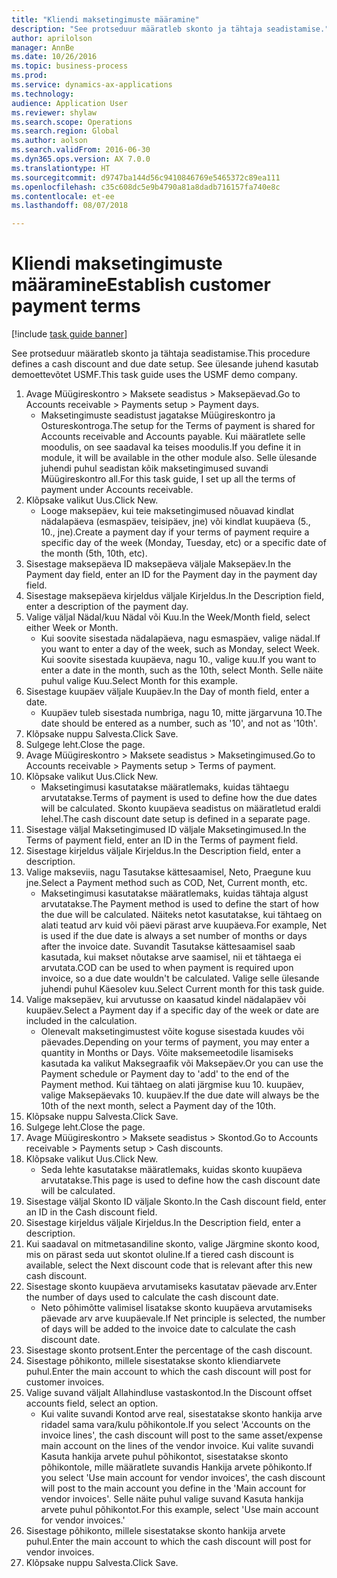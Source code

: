 ```yaml
--- 
title: "Kliendi maksetingimuste määramine"
description: "See protseduur määratleb skonto ja tähtaja seadistamise."
author: aprilolson
manager: AnnBe
ms.date: 10/26/2016
ms.topic: business-process
ms.prod: 
ms.service: dynamics-ax-applications
ms.technology: 
audience: Application User
ms.reviewer: shylaw
ms.search.scope: Operations
ms.search.region: Global
ms.author: aolson
ms.search.validFrom: 2016-06-30
ms.dyn365.ops.version: AX 7.0.0
ms.translationtype: HT
ms.sourcegitcommit: d9747ba144d56c9410846769e5465372c89ea111
ms.openlocfilehash: c35c608dc5e9b4790a81a8dadb716157fa740e8c
ms.contentlocale: et-ee
ms.lasthandoff: 08/07/2018

---
```

# <a name="establish-customer-payment-terms"></a><span data-ttu-id="b96ad-103">Kliendi maksetingimuste määramine</span><span class="sxs-lookup"><span data-stu-id="b96ad-103">Establish customer payment terms</span></span>

[!include [task guide banner](../../includes/task-guide-banner.md)]

<span data-ttu-id="b96ad-104">See protseduur määratleb skonto ja tähtaja seadistamise.</span><span class="sxs-lookup"><span data-stu-id="b96ad-104">This procedure defines a cash discount and due date setup.</span></span> <span data-ttu-id="b96ad-105">See ülesande juhend kasutab demoettevõtet USMF.</span><span class="sxs-lookup"><span data-stu-id="b96ad-105">This task guide uses the USMF demo company.</span></span>

1. <span data-ttu-id="b96ad-106">Avage Müügireskontro > Maksete seadistus > Maksepäevad.</span><span class="sxs-lookup"><span data-stu-id="b96ad-106">Go to Accounts receivable > Payments setup > Payment days.</span></span>
    * <span data-ttu-id="b96ad-107">Maksetingimuste seadistust jagatakse Müügireskontro ja Ostureskontroga.</span><span class="sxs-lookup"><span data-stu-id="b96ad-107">The setup for the Terms of payment is shared for Accounts receivable and Accounts payable.</span></span> <span data-ttu-id="b96ad-108">Kui määratlete selle moodulis, on see saadaval ka teises moodulis.</span><span class="sxs-lookup"><span data-stu-id="b96ad-108">If you define it in module, it will be available in the other module also.</span></span> <span data-ttu-id="b96ad-109">Selle ülesande juhendi puhul seadistan kõik maksetingimused suvandi Müügireskontro all.</span><span class="sxs-lookup"><span data-stu-id="b96ad-109">For this task guide, I set up all the terms of payment under Accounts receivable.</span></span>  
2. <span data-ttu-id="b96ad-110">Klõpsake valikut Uus.</span><span class="sxs-lookup"><span data-stu-id="b96ad-110">Click New.</span></span>
    * <span data-ttu-id="b96ad-111">Looge maksepäev, kui teie maksetingimused nõuavad kindlat nädalapäeva (esmaspäev, teisipäev, jne) või kindlat kuupäeva (5., 10., jne).</span><span class="sxs-lookup"><span data-stu-id="b96ad-111">Create a payment day if your terms of payment require a specific day of the week (Monday, Tuesday, etc) or a specific date of the month (5th, 10th, etc).</span></span>  
3. <span data-ttu-id="b96ad-112">Sisestage maksepäeva ID maksepäeva väljale Maksepäev.</span><span class="sxs-lookup"><span data-stu-id="b96ad-112">In the Payment day field, enter an ID for the Payment day in the payment day field.</span></span>
4. <span data-ttu-id="b96ad-113">Sisestage maksepäeva kirjeldus väljale Kirjeldus.</span><span class="sxs-lookup"><span data-stu-id="b96ad-113">In the Description field, enter a description of the payment day.</span></span>
5. <span data-ttu-id="b96ad-114">Valige väljal Nädal/kuu Nädal või Kuu.</span><span class="sxs-lookup"><span data-stu-id="b96ad-114">In the Week/Month field, select either Week or Month.</span></span>
    * <span data-ttu-id="b96ad-115">Kui soovite sisestada nädalapäeva, nagu esmaspäev, valige nädal.</span><span class="sxs-lookup"><span data-stu-id="b96ad-115">If you want to enter a day of the week, such as Monday, select Week.</span></span> <span data-ttu-id="b96ad-116">Kui soovite sisestada kuupäeva, nagu 10., valige kuu.</span><span class="sxs-lookup"><span data-stu-id="b96ad-116">If you want to enter a date in the month, such as the 10th, select Month.</span></span> <span data-ttu-id="b96ad-117">Selle näite puhul valige Kuu.</span><span class="sxs-lookup"><span data-stu-id="b96ad-117">Select Month for this example.</span></span>  
6. <span data-ttu-id="b96ad-118">Sisestage kuupäev väljale Kuupäev.</span><span class="sxs-lookup"><span data-stu-id="b96ad-118">In the Day of month field, enter a date.</span></span>
    * <span data-ttu-id="b96ad-119">Kuupäev tuleb sisestada numbriga, nagu 10, mitte järgarvuna 10.</span><span class="sxs-lookup"><span data-stu-id="b96ad-119">The date should be entered as a number, such as '10', and not as '10th'.</span></span>  
7. <span data-ttu-id="b96ad-120">Klõpsake nuppu Salvesta.</span><span class="sxs-lookup"><span data-stu-id="b96ad-120">Click Save.</span></span>
8. <span data-ttu-id="b96ad-121">Sulgege leht.</span><span class="sxs-lookup"><span data-stu-id="b96ad-121">Close the page.</span></span>
9. <span data-ttu-id="b96ad-122">Avage Müügireskontro > Maksete seadistus > Maksetingimused.</span><span class="sxs-lookup"><span data-stu-id="b96ad-122">Go to Accounts receivable > Payments setup > Terms of payment.</span></span>
10. <span data-ttu-id="b96ad-123">Klõpsake valikut Uus.</span><span class="sxs-lookup"><span data-stu-id="b96ad-123">Click New.</span></span>
    * <span data-ttu-id="b96ad-124">Maksetingimusi kasutatakse määratlemaks, kuidas tähtaegu arvutatakse.</span><span class="sxs-lookup"><span data-stu-id="b96ad-124">Terms of payment is used to define how the due dates will be calculated.</span></span> <span data-ttu-id="b96ad-125">Skonto kuupäeva seadistus on määratletud eraldi lehel.</span><span class="sxs-lookup"><span data-stu-id="b96ad-125">The cash discount date setup is defined in a separate page.</span></span>  
11. <span data-ttu-id="b96ad-126">Sisestage väljal Maksetingimused ID väljale Maksetingimused.</span><span class="sxs-lookup"><span data-stu-id="b96ad-126">In the Terms of payment field, enter an ID in the Terms of payment field.</span></span>
12. <span data-ttu-id="b96ad-127">Sisestage kirjeldus väljale Kirjeldus.</span><span class="sxs-lookup"><span data-stu-id="b96ad-127">In the Description field, enter a description.</span></span>
13. <span data-ttu-id="b96ad-128">Valige makseviis, nagu Tasutakse kättesaamisel, Neto, Praegune kuu jne.</span><span class="sxs-lookup"><span data-stu-id="b96ad-128">Select a Payment method such as COD, Net, Current month, etc.</span></span>
    * <span data-ttu-id="b96ad-129">Maksetingimusi kasutatakse määratlemaks, kuidas tähtaja algust arvutatakse.</span><span class="sxs-lookup"><span data-stu-id="b96ad-129">The Payment method is used to define the start of how the due will be calculated.</span></span>  <span data-ttu-id="b96ad-130">Näiteks netot kasutatakse, kui tähtaeg on alati teatud arv kuid või päevi pärast arve kuupäeva.</span><span class="sxs-lookup"><span data-stu-id="b96ad-130">For example, Net is used if the due date is always a set number of months or days after the invoice date.</span></span> <span data-ttu-id="b96ad-131">Suvandit Tasutakse kättesaamisel saab kasutada, kui makset nõutakse arve saamisel, nii et tähtaega ei arvutata.</span><span class="sxs-lookup"><span data-stu-id="b96ad-131">COD can be used to when payment is required upon invoice, so a due date wouldn't be calculated.</span></span> <span data-ttu-id="b96ad-132">Valige selle ülesande juhendi puhul Käesolev kuu.</span><span class="sxs-lookup"><span data-stu-id="b96ad-132">Select Current month for this task guide.</span></span>  
14. <span data-ttu-id="b96ad-133">Valige maksepäev, kui arvutusse on kaasatud kindel nädalapäev või kuupäev.</span><span class="sxs-lookup"><span data-stu-id="b96ad-133">Select a Payment day if a specific day of the  week or date are included in the calculation.</span></span>
    * <span data-ttu-id="b96ad-134">Olenevalt maksetingimustest võite koguse sisestada kuudes või päevades.</span><span class="sxs-lookup"><span data-stu-id="b96ad-134">Depending on your terms of payment, you may enter a quantity in Months or Days.</span></span> <span data-ttu-id="b96ad-135">Võite maksemeetodile lisamiseks kasutada ka valikut Maksegraafik või Maksepäev.</span><span class="sxs-lookup"><span data-stu-id="b96ad-135">Or you can use the Payment schedule or Payment day to 'add' to the end of the Payment method.</span></span> <span data-ttu-id="b96ad-136">Kui tähtaeg on alati järgmise kuu 10. kuupäev, valige Maksepäevaks 10. kuupäev.</span><span class="sxs-lookup"><span data-stu-id="b96ad-136">If the due date will always be the 10th of the next month, select a Payment day of the 10th.</span></span>  
15. <span data-ttu-id="b96ad-137">Klõpsake nuppu Salvesta.</span><span class="sxs-lookup"><span data-stu-id="b96ad-137">Click Save.</span></span>
16. <span data-ttu-id="b96ad-138">Sulgege leht.</span><span class="sxs-lookup"><span data-stu-id="b96ad-138">Close the page.</span></span>
17. <span data-ttu-id="b96ad-139">Avage Müügireskontro > Maksete seadistus > Skontod.</span><span class="sxs-lookup"><span data-stu-id="b96ad-139">Go to Accounts receivable > Payments setup > Cash discounts.</span></span>
18. <span data-ttu-id="b96ad-140">Klõpsake valikut Uus.</span><span class="sxs-lookup"><span data-stu-id="b96ad-140">Click New.</span></span>
    * <span data-ttu-id="b96ad-141">Seda lehte kasutatakse määratlemaks, kuidas skonto kuupäeva arvutatakse.</span><span class="sxs-lookup"><span data-stu-id="b96ad-141">This page is used to define how the cash discount date will be calculated.</span></span>  
19. <span data-ttu-id="b96ad-142">Sisestage väljal Skonto ID väljale Skonto.</span><span class="sxs-lookup"><span data-stu-id="b96ad-142">In the Cash discount field, enter an ID in the Cash discount field.</span></span>
20. <span data-ttu-id="b96ad-143">Sisestage kirjeldus väljale Kirjeldus.</span><span class="sxs-lookup"><span data-stu-id="b96ad-143">In the Description field, enter a description.</span></span>
21. <span data-ttu-id="b96ad-144">Kui saadaval on mitmetasandiline skonto, valige Järgmine skonto kood, mis on pärast seda uut skontot oluline.</span><span class="sxs-lookup"><span data-stu-id="b96ad-144">If a tiered cash discount is available, select the Next discount code that is relevant after this new cash discount.</span></span>
22. <span data-ttu-id="b96ad-145">Sisestage skonto kuupäeva arvutamiseks kasutatav päevade arv.</span><span class="sxs-lookup"><span data-stu-id="b96ad-145">Enter the number of days used to calculate the cash discount date.</span></span>
    * <span data-ttu-id="b96ad-146">Neto põhimõtte valimisel lisatakse skonto kuupäeva arvutamiseks päevade arv arve kuupäevale.</span><span class="sxs-lookup"><span data-stu-id="b96ad-146">If Net principle is selected, the number of days will be added to the invoice date to calculate the cash discount date.</span></span>  
23. <span data-ttu-id="b96ad-147">Sisestage skonto protsent.</span><span class="sxs-lookup"><span data-stu-id="b96ad-147">Enter the percentage of the cash discount.</span></span>
24. <span data-ttu-id="b96ad-148">Sisestage põhikonto, millele sisestatakse skonto kliendiarvete puhul.</span><span class="sxs-lookup"><span data-stu-id="b96ad-148">Enter the main account to which the cash discount will post for customer invoices.</span></span>
25. <span data-ttu-id="b96ad-149">Valige suvand väljalt Allahindluse vastaskontod.</span><span class="sxs-lookup"><span data-stu-id="b96ad-149">In the Discount offset accounts field, select an option.</span></span>
    * <span data-ttu-id="b96ad-150">Kui valite suvandi Kontod arve real, sisestatakse skonto hankija arve ridadel sama vara/kulu põhikontole.</span><span class="sxs-lookup"><span data-stu-id="b96ad-150">If you select 'Accounts on the invoice lines', the cash discount will post to the same asset/expense main account on the lines of the vendor invoice.</span></span> <span data-ttu-id="b96ad-151">Kui valite suvandi Kasuta hankija arvete puhul põhikontot, sisestatakse skonto põhikontole, mille määratlete suvandis Hankija arvete põhikonto.</span><span class="sxs-lookup"><span data-stu-id="b96ad-151">If you select 'Use main account for vendor invoices', the cash discount will post to the main account you define in the 'Main account for vendor invoices'.</span></span> <span data-ttu-id="b96ad-152">Selle näite puhul valige suvand Kasuta hankija arvete puhul põhikontot.</span><span class="sxs-lookup"><span data-stu-id="b96ad-152">For this example, select 'Use main account for vendor invoices.'</span></span>  
26. <span data-ttu-id="b96ad-153">Sisestage põhikonto, millele sisestatakse skonto hankija arvete puhul.</span><span class="sxs-lookup"><span data-stu-id="b96ad-153">Enter the main account to which the cash discount will post for vendor invoices.</span></span>
27. <span data-ttu-id="b96ad-154">Klõpsake nuppu Salvesta.</span><span class="sxs-lookup"><span data-stu-id="b96ad-154">Click Save.</span></span>


